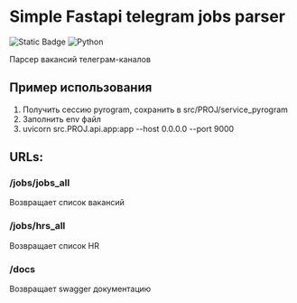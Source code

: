# Simple Fastapi telegram jobs parser

[//]: # (![Python]&#40;https://img.shields.io/badge/python-3670A0?style=for-the-badge&logo=python&logoColor=ffdd54&#41;)
[//]: # (![Python]&#40;https://github.com/AdventurousCake/PROJNAME/actions/workflows/tests.yml/badge.svg?branch=main&#41;)
![Static Badge](https://img.shields.io/badge/python-3.10+-black?logo=python&logoColor=edb641&labelColor=202235&color=edb641)
![Python](https://github.com/AdventurousCake/fastApiTgJobs/actions/workflows/python-app.yml/badge.svg?branch=master)

[//]: # (![Static Badge]&#40;https://img.shields.io/badge/python-3.10%20%7C%203.11%20%7C%203.12-black?logo=python&logoColor=edb641&labelColor=202235&color=edb641&#41;)

Парсер вакансий телеграм-каналов

## Пример использования
1. Получить сессию pyrogram, сохранить в src/PROJ/service_pyrogram
2. Заполнить env файл
3. uvicorn src.PROJ.api.app:app --host 0.0.0.0 --port 9000

## URLs:

### /jobs/jobs_all
Возвращает список вакансий

### /jobs/hrs_all
Возвращает список HR

### /docs
Возвращает swagger документацию